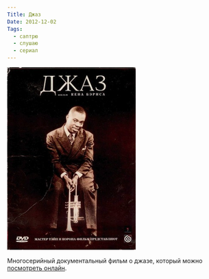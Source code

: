 ```yaml
---
Title: Джаз
Date: 2012-12-02
Tags:
  - саптрю
  - слушаю
  - сериал
---
```


![jazz.jpeg](images/jazz.jpeg)

Многосерийный документальный фильм о джазе, который можно [посмотреть онлайн](http://docu.im/movie/play/141).